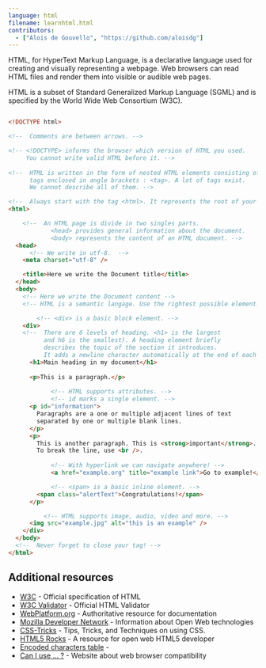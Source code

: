 ```yaml
---
language: html
filename: learnhtml.html
contributors:
  - ["Alois de Gouvello", "https://github.com/aloisdg"]
---
```


HTML, for HyperText Markup Language, is a declarative language used for creating and visually representing a webpage. Web browsers can read HTML files and render them into visible or audible web pages.
 
HTML is a subset of Standard Generalized Markup Language (SGML) and is specified by the World Wide Web Consortium (W3C).

```html

<!DOCTYPE html>

<!--  Comments are between arrows. -->

<!-- <!DOCTYPE> informs the browser which version of HTML you used.
	 You cannot write valid HTML before it. -->
	 
<!--  HTML is written in the form of nested HTML elements consisting of
      tags enclosed in angle brackets : <tag>. A lot of tags exist.
      We cannot describe all of them. -->

<!--  Always start with the tag <html>. It represents the root of your page. -->
<html>

	<!--  An HTML page is divide in two singles parts.
    		<head> provides general information about the document.
    		<body> represents the content of an HTML document. -->
  <head>
      <!-- We write in utf-8.  -->
    <meta charset="utf-8" />

    <title>Here we write the Document title</title>
  </head>
  <body>
  	<!-- Here we write the Document content -->
  	<!-- HTML is a semantic langage. Use the rightest possible element. -->

		<!-- <div> is a basic block element. -->
    <div>
    <!--  There are 6 levels of heading. <h1> is the largest
          and h6 is the smallest). A heading element briefly
          describes the topic of the section it introduces.
          It adds a newline character automatically at the end of each one. -->
      <h1>Main heading in my document</h1>
  
      <p>This is a paragraph.</p>
  
			<!-- HTML supports attributes. -->
			<!-- id marks a single element. -->
      <p id="information">
        Paragraphs are a one or multiple adjacent lines of text
        separated by one or multiple blank lines.
      </p>
      <p>
        This is another paragraph. This is <strong>important</strong>.
        To break the line, use <br />.
		
		    <!-- With hyperlink we can navigate anywhere! -->
		    <a href="example.org" title="example link">Go to example!</a>

		    <!-- <span> is a basic inline element. -->
        <span class="alertText">Congratulations!</span>
      </p>

		  <!-- HTML supports image, audio, video and more. -->
      <img src="example.jpg" alt="this is an example" />
    </div>
  </body>
  <!--  Never forget to close your tag! -->
</html>

```

## Additional resources

- [W3C](http://www.w3.org/TR/html/) - Official specification of HTML
- [W3C Validator](https://validator.w3.org/) - Official HTML Validator
- [WebPlatform.org](http://www.webplatform.org/) - Authoritative resource for documentation
- [Mozilla Developer Network](https://developer.mozilla.org/en-US/docs/Web/HTML/) - Information about Open Web technologies
- [CSS-Tricks](https://css-tricks.com/) - Tips, Tricks, and Techniques on using CSS.
- [HTML5 Rocks](http://www.html5rocks.com/en/) - A resource for open web HTML5 developer
- [Encoded characters table](http://dev.w3.org/html5/html-author/charref) - 
- [Can I use ... ?](http://caniuse.com/) - Website about web browser compatibility
